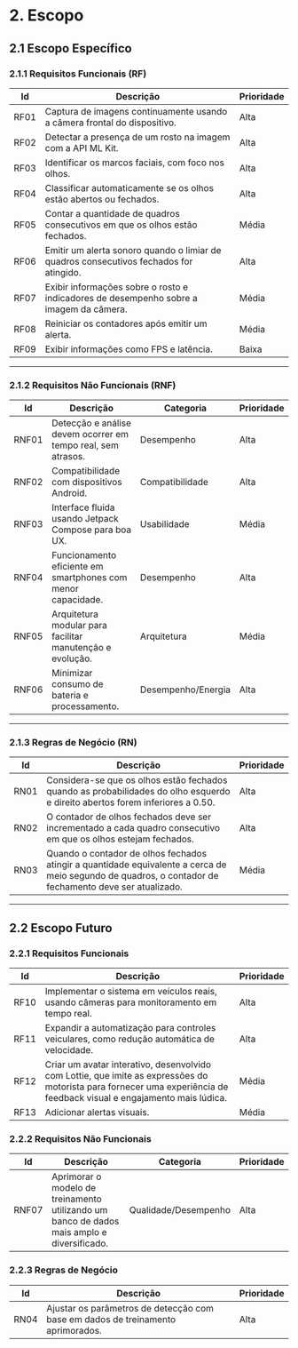 
# 2. Escopo

## 2.1 Escopo Específico

### 2.1.1 Requisitos Funcionais (RF)

| Id   | Descrição                                                                                 | Prioridade |
|------|-------------------------------------------------------------------------------------------|-----------|
| RF01 | Captura de imagens continuamente usando a câmera frontal do dispositivo.                  | Alta      |
| RF02 | Detectar a presença de um rosto na imagem com a API ML Kit.                                | Alta      |
| RF03 | Identificar os marcos faciais, com foco nos olhos.                                         | Alta      |
| RF04 | Classificar automaticamente se os olhos estão abertos ou fechados.                         | Alta      |
| RF05 | Contar a quantidade de quadros consecutivos em que os olhos estão fechados.                | Média     |
| RF06 | Emitir um alerta sonoro quando o limiar de quadros consecutivos fechados for atingido.    | Alta      |
| RF07 | Exibir informações sobre o rosto e indicadores de desempenho sobre a imagem da câmera.    | Média     |
| RF08 | Reiniciar os contadores após emitir um alerta.                                             | Média     |
| RF09 | Exibir informações como FPS e latência.                                                   | Baixa     |

---

### 2.1.2 Requisitos Não Funcionais (RNF)

| Id    | Descrição                                                        | Categoria            | Prioridade |
|-------|-----------------------------------------------------------------|--------------------|-----------|
| RNF01 | Detecção e análise devem ocorrer em tempo real, sem atrasos.    | Desempenho         | Alta      |
| RNF02 | Compatibilidade com dispositivos Android.                        | Compatibilidade    | Alta      |
| RNF03 | Interface fluida usando Jetpack Compose para boa UX.            | Usabilidade        | Média     |
| RNF04 | Funcionamento eficiente em smartphones com menor capacidade.    | Desempenho         | Alta      |
| RNF05 | Arquitetura modular para facilitar manutenção e evolução.       | Arquitetura        | Média     |
| RNF06 | Minimizar consumo de bateria e processamento.                   | Desempenho/Energia | Alta      |

---

### 2.1.3 Regras de Negócio (RN)

| Id   | Descrição                                                                                       | Prioridade |
|------|-------------------------------------------------------------------------------------------------|-----------|
| RN01 | Considera-se que os olhos estão fechados quando as probabilidades do olho esquerdo e direito abertos forem inferiores a 0.50. | Alta      |
| RN02 | O contador de olhos fechados deve ser incrementado a cada quadro consecutivo em que os olhos estejam fechados. | Alta      |
| RN03 | Quando o contador de olhos fechados atingir a quantidade equivalente a cerca de meio segundo de quadros, o contador de fechamento deve ser atualizado. | Média     |

---

## 2.2 Escopo Futuro

### 2.2.1 Requisitos Funcionais

| Id   | Descrição                                                                                   | Prioridade |
|------|---------------------------------------------------------------------------------------------|-----------|
| RF10 | Implementar o sistema em veículos reais, usando câmeras para monitoramento em tempo real.  | Alta      |
| RF11 | Expandir a automatização para controles veiculares, como redução automática de velocidade. | Alta      |
| RF12 | Criar um avatar interativo, desenvolvido com Lottie, que imite as expressões do motorista para fornecer uma experiência de feedback visual e engajamento mais lúdica. | Média |
| RF13 | Adicionar alertas visuais.                                                                  | Média     |

### 2.2.2 Requisitos Não Funcionais

| Id     | Descrição                                                                                       | Categoria            | Prioridade |
|--------|-------------------------------------------------------------------------------------------------|--------------------|-----------|
| RNF07  | Aprimorar o modelo de treinamento utilizando um banco de dados mais amplo e diversificado.     | Qualidade/Desempenho | Alta      |

### 2.2.3 Regras de Negócio

| Id   | Descrição                                                                                      | Prioridade |
|------|------------------------------------------------------------------------------------------------|-----------|
| RN04 | Ajustar os parâmetros de detecção com base em dados de treinamento aprimorados.                | Alta      |
